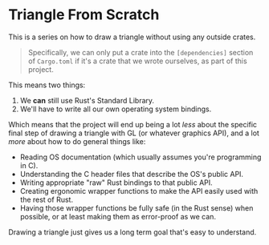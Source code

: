 
# Triangle From Scratch

This is a series on how to draw a triangle without using any outside crates.

> Specifically, we can only put a crate into the `[dependencies]`
> section of `Cargo.toml` if it's a crate that we wrote ourselves,
> as part of this project.

This means two things:

1) We **can** still use Rust's Standard Library.
2) We'll have to write all our own operating system bindings.

Which means that the project will end up being a lot *less* about the specific
final step of drawing a triangle with GL (or whatever graphics API), and a lot
*more* about how to do general things like:

* Reading OS documentation (which usually assumes you're programming in C).
* Understanding the C header files that describe the OS's public API.
* Writing appropriate "raw" Rust bindings to that public API.
* Creating ergonomic wrapper functions to make the API easily used with the rest of Rust.
* Having those wrapper functions be fully safe (in the Rust sense) when possible,
  or at least making them as error-proof as we can.

Drawing a triangle just gives us a long term goal that's easy to understand.
